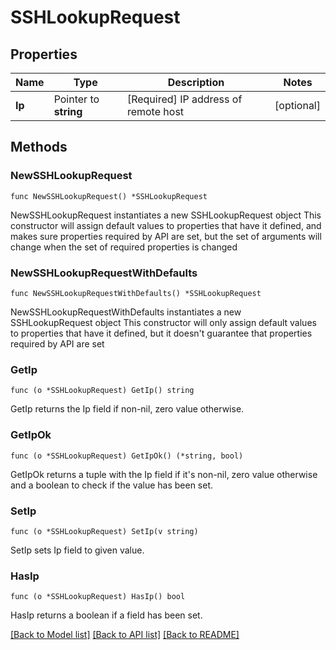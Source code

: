 # SSHLookupRequest

## Properties

Name | Type | Description | Notes
------------ | ------------- | ------------- | -------------
**Ip** | Pointer to **string** | [Required] IP address of remote host | [optional] 

## Methods

### NewSSHLookupRequest

`func NewSSHLookupRequest() *SSHLookupRequest`

NewSSHLookupRequest instantiates a new SSHLookupRequest object
This constructor will assign default values to properties that have it defined,
and makes sure properties required by API are set, but the set of arguments
will change when the set of required properties is changed

### NewSSHLookupRequestWithDefaults

`func NewSSHLookupRequestWithDefaults() *SSHLookupRequest`

NewSSHLookupRequestWithDefaults instantiates a new SSHLookupRequest object
This constructor will only assign default values to properties that have it defined,
but it doesn't guarantee that properties required by API are set

### GetIp

`func (o *SSHLookupRequest) GetIp() string`

GetIp returns the Ip field if non-nil, zero value otherwise.

### GetIpOk

`func (o *SSHLookupRequest) GetIpOk() (*string, bool)`

GetIpOk returns a tuple with the Ip field if it's non-nil, zero value otherwise
and a boolean to check if the value has been set.

### SetIp

`func (o *SSHLookupRequest) SetIp(v string)`

SetIp sets Ip field to given value.

### HasIp

`func (o *SSHLookupRequest) HasIp() bool`

HasIp returns a boolean if a field has been set.


[[Back to Model list]](../README.md#documentation-for-models) [[Back to API list]](../README.md#documentation-for-api-endpoints) [[Back to README]](../README.md)


